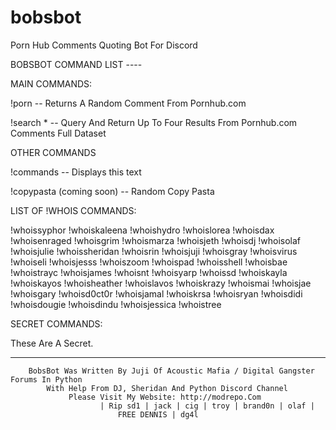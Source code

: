 # bobsbot
Porn Hub Comments Quoting Bot For Discord



BOBSBOT COMMAND LIST ----

MAIN COMMANDS: 

!porn -- Returns A Random Comment From Pornhub.com 

!search *  -- Query And Return Up To Four Results From Pornhub.com Comments Full Dataset 

OTHER COMMANDS

!commands -- Displays this text

!copypasta (coming soon) -- Random Copy Pasta 

LIST OF !WHOIS COMMANDS:

 !whoissyphor !whoiskaleena !whoishydro !whoislorea !whoisdax !whoisenraged
 !whoisgrim !whoismarza !whoisjeth !whoisdj !whoisolaf !whoisjulie
 !whoissheridan !whoisrin !whoisjuji !whoisgray !whoisvirus !whoiseli
 !whoisjesss !whoiszoom !whoispad !whoisshell !whoisbae !whoistrayc
 !whoisjames !whoisnt !whoisyarp !whoissd !whoiskayla !whoiskayos
 !whoisheather !whoislavos !whoiskrazy !whoismai !whoisjae !whoisgary
 !whoisd0ct0r !whoisjamal !whoiskrsa !whoisryan !whoisdidi !whoisdougie
 !whoisdindu !whoisjessica !whoistree

SECRET COMMANDS: 

 These Are A Secret.

----------------------------------------------------------------------------------------------------------------------------------

		BobsBot Was Written By Juji Of Acoustic Mafia / Digital Gangster Forums In Python
			With Help From DJ, Sheridan And Python Discord Channel 
				 Please Visit My Website: http://modrepo.Com
						| Rip sd1 | jack | cig | troy | brand0n | olaf | 
							FREE DENNIS | dg4l 	
